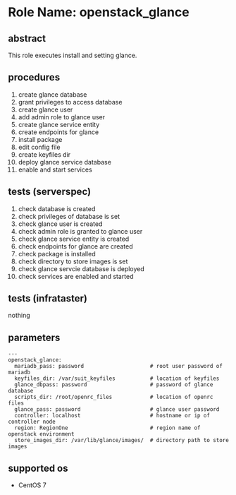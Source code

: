 # Role Name: openstack_glance

## abstract
This role executes install and setting glance.

## procedures
1.  create glance database
2.  grant privileges to access database
3.  create glance user
4.  add admin role to glance user
5.  create glance service entity
6.  create endpoints for glance
7.  install package
8.  edit config file
9.  create keyfiles dir
10. deploy glance service database
11. enable and start services

## tests (serverspec)
1.  check database is created
2.  check privileges of database is set
3.  check glance user is created
4.  check admin role is granted to glance user
5.  check glance service entity is created
6.  check endpoints for glance are created
7.  check package is installed
8.  check directory to store images is set
9.  check glance servcie database is deployed
10. check services are enabled and started

## tests (infrataster)
nothing

## parameters
```
---
openstack_glance:
  mariadb_pass: password                     # root user password of mariadb
  keyfiles_dir: /var/suit_keyfiles           # location of keyfiles
  glance_dbpass: password                    # password of glance database 
  scripts_dir: /root/openrc_files            # location of openrc files
  glance_pass: password                      # glance user password
  controller: localhost                      # hostname or ip of controller node
  region: RegionOne                          # region name of openstack environment
  store_images_dir: /var/lib/glance/images/  # directory path to store images
```

## supported os
* CentOS 7
